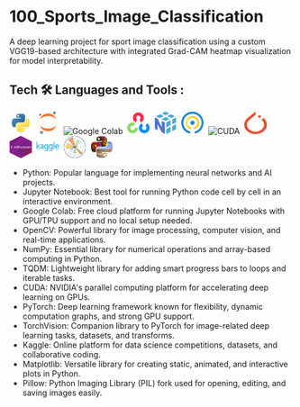 # 100_Sports_Image_Classification
A deep learning project for sport image classification using a custom VGG19-based architecture with integrated Grad-CAM heatmap visualization for model interpretability.

## Tech :hammer_and_wrench: Languages and Tools :

<div>
  <img src="https://github.com/devicons/devicon/blob/master/icons/python/python-original.svg" title="Python" alt="Python" width="40" height="40"/>&nbsp;
  <img src="https://github.com/devicons/devicon/blob/master/icons/jupyter/jupyter-original.svg" title="Jupyter Notebook" alt="Jupyter Notebook" width="40" height="40"/>&nbsp;
  <img src="https://assets.st-note.com/img/1670632589167-x9aAV8lmnH.png" title="Google Colab" alt="Google Colab" width="40" height="40"/>&nbsp;
  <img src="https://github.com/devicons/devicon/blob/master/icons/opencv/opencv-original.svg" title="OpenCV" alt="OpenCV" width="40" height="40"/>&nbsp;
  <img src="https://github.com/devicons/devicon/blob/master/icons/numpy/numpy-original.svg" title="Numpy" alt="Numpy" width="40" height="40"/>&nbsp;
  <img src="https://github.com/AsadiAhmad/AsadiAhmad/blob/main/Logo/TQDM/TQDM.png" title="TQDM" alt="TQDM" width="40" height="40"/>&nbsp;
  <img src="https://www.svgrepo.com/show/373541/cuda.svg" title="CUDA" alt="CUDA" width="40" height="40"/>&nbsp;
  <img src="https://github.com/AsadiAhmad/AsadiAhmad/blob/main/Logo/pytorch/pytorch.png" title="PyTorach" alt="PyTorach" width="40" height="40"/>&nbsp;
  <img src="https://github.com/AsadiAhmad/AsadiAhmad/blob/main/Logo/torchvision/torchvision.png" title="TorachVision" alt="TorachVision" width="40" height="40"/>&nbsp;
  <img src="https://github.com/AsadiAhmad/AsadiAhmad/blob/main/Logo/Kaggle/Kaggle.png" title="Kaggle" alt="Kaggle" width="40" height="40"/>&nbsp;
  <img src="https://github.com/devicons/devicon/blob/master/icons/matplotlib/matplotlib-original.svg"  title="MatPlotLib" alt="MatPlotLib" width="40" height="40"/>&nbsp;
  <img src="https://github.com/AsadiAhmad/AsadiAhmad/blob/main/Logo/pillow/pillow.png"  title="pillow" alt="pillow" width="40" height="40"/>&nbsp;
</div>

- Python: Popular language for implementing neural networks and AI projects.
- Jupyter Notebook: Best tool for running Python code cell by cell in an interactive environment.
- Google Colab: Free cloud platform for running Jupyter Notebooks with GPU/TPU support and no local setup needed.
- OpenCV: Powerful library for image processing, computer vision, and real-time applications.
- NumPy: Essential library for numerical operations and array-based computing in Python.
- TQDM: Lightweight library for adding smart progress bars to loops and iterable tasks.
- CUDA: NVIDIA's parallel computing platform for accelerating deep learning on GPUs.
- PyTorch: Deep learning framework known for flexibility, dynamic computation graphs, and strong GPU support.
- TorchVision: Companion library to PyTorch for image-related deep learning tasks, datasets, and transforms.
- Kaggle: Online platform for data science competitions, datasets, and collaborative coding.
- Matplotlib: Versatile library for creating static, animated, and interactive plots in Python.
- Pillow: Python Imaging Library (PIL) fork used for opening, editing, and saving images easily.




















